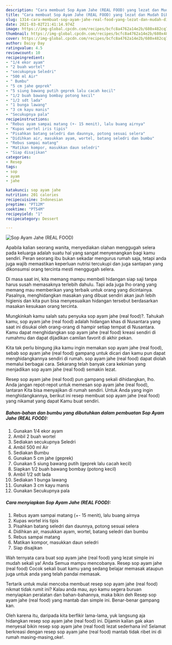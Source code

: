 ```yaml
---
description: "Cara membuat Sop Ayam Jahe (REAL FOOD) yang lezat dan Mudah Dibuat"
title: "Cara membuat Sop Ayam Jahe (REAL FOOD) yang lezat dan Mudah Dibuat"
slug: 1314-cara-membuat-sop-ayam-jahe-real-food-yang-lezat-dan-mudah-dibuat
date: 2021-03-02T21:41:14.974Z
image: https://img-global.cpcdn.com/recipes/bcfc8a4762a14e2b/680x482cq70/sop-ayam-jahe-real-food-foto-resep-utama.jpg
thumbnail: https://img-global.cpcdn.com/recipes/bcfc8a4762a14e2b/680x482cq70/sop-ayam-jahe-real-food-foto-resep-utama.jpg
cover: https://img-global.cpcdn.com/recipes/bcfc8a4762a14e2b/680x482cq70/sop-ayam-jahe-real-food-foto-resep-utama.jpg
author: Daisy Day
ratingvalue: 4.5
reviewcount: 10
recipeingredient:
- "1/4 ekor ayam"
- "2 buah wortel"
- "secukupnya Seledri"
- "500 ml Air"
- " Bumbu"
- "5 cm jahe geprek"
- "5 siung bawang putih geprek lalu cacah kecil"
- "1/2 buah bawang bombay potong kecil"
- "1/2 sdt lada"
- "1 bunga lawang"
- "3 cm kayu manis"
- "Secukupnya pala"
recipeinstructions:
- "Rebus ayam sampai matang (+- 15 menit), lalu buang airnya"
- "Kupas wortel iris tipis"
- "Pisahkan batang seledri dan daunnya, potong sesuai selera"
- "Didihkan air, masukkan ayam, wortel, batang seledri dan bumbu"
- "Rebus sampai matang"
- "Matikan kompor, masukkan daun seledri"
- "Siap disajikan"
categories:
- Resep
tags:
- sop
- ayam
- jahe

katakunci: sop ayam jahe 
nutrition: 201 calories
recipecuisine: Indonesian
preptime: "PT12M"
cooktime: "PT54M"
recipeyield: "1"
recipecategory: Dessert

---
```



![Sop Ayam Jahe (REAL FOOD)](https://img-global.cpcdn.com/recipes/bcfc8a4762a14e2b/680x482cq70/sop-ayam-jahe-real-food-foto-resep-utama.jpg)

Apabila kalian seorang wanita, menyediakan olahan menggugah selera pada keluarga adalah suatu hal yang sangat menyenangkan bagi kamu sendiri. Peran seorang ibu bukan sekadar mengurus rumah saja, tetapi anda juga wajib memastikan keperluan nutrisi tercukupi dan juga santapan yang dikonsumsi orang tercinta mesti menggugah selera.

Di masa  saat ini, kita memang mampu membeli hidangan siap saji tanpa harus susah memasaknya terlebih dahulu. Tapi ada juga lho orang yang memang mau memberikan yang terbaik untuk orang yang dicintainya. Pasalnya, menghidangkan masakan yang dibuat sendiri akan jauh lebih higienis dan kita pun bisa menyesuaikan hidangan tersebut berdasarkan masakan kesukaan orang tercinta. 



Mungkinkah kamu salah satu penyuka sop ayam jahe (real food)?. Tahukah kamu, sop ayam jahe (real food) adalah hidangan khas di Nusantara yang saat ini disukai oleh orang-orang di hampir setiap tempat di Nusantara. Kamu dapat menghidangkan sop ayam jahe (real food) kreasi sendiri di rumahmu dan dapat dijadikan camilan favorit di akhir pekan.

Kita tak perlu bingung jika kamu ingin memakan sop ayam jahe (real food), sebab sop ayam jahe (real food) gampang untuk dicari dan kamu pun dapat menghidangkannya sendiri di rumah. sop ayam jahe (real food) dapat diolah memalui berbagai cara. Sekarang telah banyak cara kekinian yang menjadikan sop ayam jahe (real food) semakin lezat.

Resep sop ayam jahe (real food) pun gampang sekali dihidangkan, lho. Anda jangan repot-repot untuk memesan sop ayam jahe (real food), lantaran Kita bisa menyajikan di rumah sendiri. Untuk Anda yang ingin menghidangkannya, berikut ini resep membuat sop ayam jahe (real food) yang nikamat yang dapat Kamu buat sendiri.

<!--inarticleads1-->

##### Bahan-bahan dan bumbu yang dibutuhkan dalam pembuatan Sop Ayam Jahe (REAL FOOD):

1. Gunakan 1/4 ekor ayam
1. Ambil 2 buah wortel
1. Sediakan secukupnya Seledri
1. Ambil 500 ml Air
1. Sediakan  Bumbu
1. Gunakan 5 cm jahe (geprek)
1. Gunakan 5 siung bawang putih (geprek lalu cacah kecil)
1. Siapkan 1/2 buah bawang bombay (potong kecil)
1. Ambil 1/2 sdt lada
1. Sediakan 1 bunga lawang
1. Gunakan 3 cm kayu manis
1. Gunakan Secukupnya pala




<!--inarticleads2-->

##### Cara menyiapkan Sop Ayam Jahe (REAL FOOD):

1. Rebus ayam sampai matang (+- 15 menit), lalu buang airnya
1. Kupas wortel iris tipis
1. Pisahkan batang seledri dan daunnya, potong sesuai selera
1. Didihkan air, masukkan ayam, wortel, batang seledri dan bumbu
1. Rebus sampai matang
1. Matikan kompor, masukkan daun seledri
1. Siap disajikan




Wah ternyata cara buat sop ayam jahe (real food) yang lezat simple ini mudah sekali ya! Anda Semua mampu mencobanya. Resep sop ayam jahe (real food) Cocok sekali buat kamu yang sedang belajar memasak ataupun juga untuk anda yang telah pandai memasak.

Tertarik untuk mulai mencoba membuat resep sop ayam jahe (real food) nikmat tidak rumit ini? Kalau anda mau, ayo kamu segera buruan menyiapkan peralatan dan bahan-bahannya, maka bikin deh Resep sop ayam jahe (real food) yang mantab dan simple ini. Benar-benar gampang kan. 

Oleh karena itu, daripada kita berfikir lama-lama, yuk langsung aja hidangkan resep sop ayam jahe (real food) ini. Dijamin kalian gak akan menyesal bikin resep sop ayam jahe (real food) lezat sederhana ini! Selamat berkreasi dengan resep sop ayam jahe (real food) mantab tidak ribet ini di rumah masing-masing,oke!.

